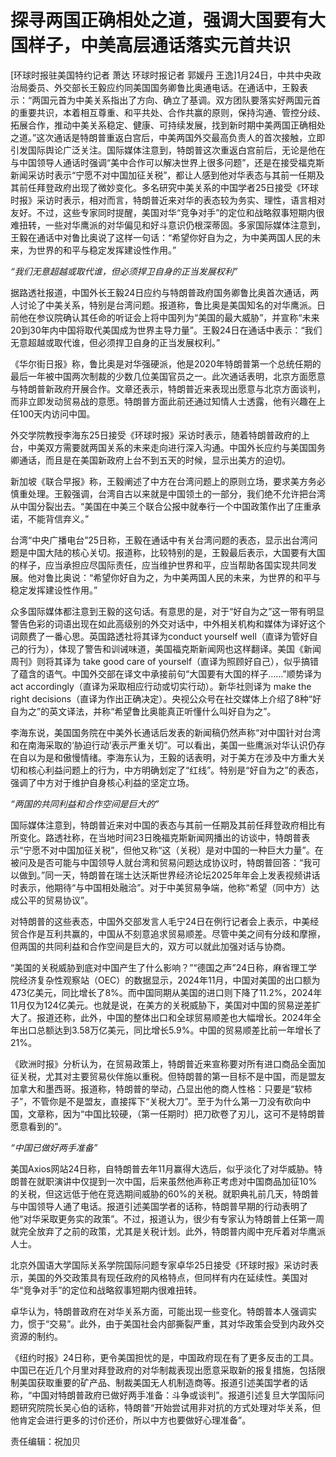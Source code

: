 # 探寻两国正确相处之道，强调大国要有大国样子，中美高层通话落实元首共识

[环球时报驻美国特约记者 萧达 环球时报记者 郭媛丹
王逸]1月24日，中共中央政治局委员、外交部长王毅应约同美国国务卿鲁比奥通电话。在通话中，王毅表示：“两国元首为中美关系指出了方向、确立了基调。双方团队要落实好两国元首的重要共识，本着相互尊重、和平共处、合作共赢的原则，保持沟通、管控分歧、拓展合作，推动中美关系稳定、健康、可持续发展，找到新时期中美两国正确相处之道。”这次通话是特朗普重返白宫后，中美两国外交最高负责人的首次接触，立即引发国际舆论广泛关注。国际媒体注意到，特朗普这次重返白宫前后，无论是他在与中国领导人通话时强调“美中合作可以解决世界上很多问题”，还是在接受福克斯新闻采访时表示“宁愿不对中国加征关税”，都让人感到他对华表态与其前一任期及其前任拜登政府出现了微妙变化。多名研究中美关系的中国学者25日接受《环球时报》采访时表示，相对而言，特朗普近来对华的表态较为务实、理性，语言相对友好。不过，这些专家同时提醒，美国对华“竞争对手”的定位和战略叙事短期内很难扭转，一些对华鹰派的对华偏见和好斗意识仍根深蒂固。多家国际媒体注意到，王毅在通话中对鲁比奥说了这样一句话：“希望你好自为之，为中美两国人民的未来，为世界的和平与稳定发挥建设性作用。”

 _“我们无意超越或取代谁，但必须捍卫自身的正当发展权利”_

据路透社报道，中国外长王毅24日应约与特朗普政府国务卿鲁比奥首次通话，两人讨论了中美关系，特别是台湾问题。报道称，鲁比奥是美国知名的对华鹰派。日前他在参议院确认其任命的听证会上将中国列为“美国的最大威胁”，并宣称“未来20到30年内中国将取代美国成为世界主导力量”。王毅24日在通话中表示：“我们无意超越或取代谁，但必须捍卫自身的正当发展权利。”

《华尔街日报》称，鲁比奥是对华强硬派，他是2020年特朗普第一个总统任期的最后一年被中国两次制裁的少数几位美国官员之一。此次通话表明，北京方面愿意与特朗普新政府开展合作。文章还表示，特朗普近来表现出愿意与北京方面谈判，而非立即发动贸易战的意愿。特朗普方面此前还通过知情人士透露，他有兴趣在上任100天内访问中国。

外交学院教授李海东25日接受《环球时报》采访时表示，随着特朗普政府的上台，中美双方需要就两国关系的未来走向进行深入沟通。中国外长应约与美国国务卿通话，而且是在美国新政府上台不到五天的时候，显示出美方的迫切。

新加坡《联合早报》称，王毅阐述了中方在台湾问题上的原则立场，要求美方务必慎重处理。王毅强调，台湾自古以来就是中国领土的一部分，我们绝不允许把台湾从中国分裂出去。“美国在中美三个联合公报中就奉行一个中国政策作出了庄重承诺，不能背信弃义。”

台湾“中央广播电台”25日称，王毅在通话中有关台湾问题的表态，显示出台湾问题是中国大陆的核心关切。报道称，比较特别的是，王毅最后表示，大国要有大国的样子，应当承担应尽国际责任，应当维护世界和平，应当帮助各国实现共同发展。他对鲁比奥说：“希望你好自为之，为中美两国人民的未来，为世界的和平与稳定发挥建设性作用。”

众多国际媒体都注意到王毅的这句话。有意思的是，对于“好自为之”这一带有明显警告色彩的词语出现在如此高级别的外交对话中，中外相关机构和媒体为译好这个词颇费了一番心思。英国路透社将其译为conduct
yourself well（直译为管好自己的行为），体现了警告和训诫味道，美国福克斯新闻网也这样翻译。美国《新闻周刊》则将其译为 take good
care of yourself（直译为照顾好自己），似乎搞错了蕴含的语气。中国外交部在译文中承接前句“大国要有大国的样子……”顺势译为act
accordingly（直译为采取相应行动或切实行动）。新华社则译为 make the right
decisions（直译为作出正确决定）。央视公众号在社交媒体上介绍了8种“好自为之”的英文译法，并称“希望鲁比奥能真正听懂什么叫好自为之”。

李海东说，美国国务院在中美外长通话后发表的新闻稿仍然声称“对中国针对台湾和在南海采取的‘胁迫行动’表示严重关切”。可以看出，美国一些鹰派对华认识仍存在自以为是和傲慢情绪。李海东认为，王毅的话表明，对于美方在涉及中方重大关切和核心利益问题上的行为，中方明确划定了“红线”。特别是“好自为之”的表态，强调了中方对于维护自身核心利益的坚定立场。

 _“两国的共同利益和合作空间是巨大的”_

国际媒体注意到，特朗普近来对中国的表态与其前一任期及其前任拜登政府相比有所变化。路透社称，在当地时间23日晚福克斯新闻网播出的访谈中，特朗普表示“宁愿不对中国加征关税”，但他又称“这（关税）是对中国的一种巨大力量”。在被问及是否可能与中国领导人就台湾和贸易问题达成协议时，特朗普回答：“我可以做到。”同一天，特朗普在瑞士达沃斯世界经济论坛2025年年会上发表视频讲话时表示，他期待“与中国相处融洽”。对于中美贸易争端，他称“希望（同中方）达成公平的贸易协议”。

对特朗普的这些表态，中国外交部发言人毛宁24日在例行记者会上表示，中美经贸合作是互利共赢的，中国从不刻意追求贸易顺差。尽管中美之间有分歧和摩擦，但两国的共同利益和合作空间是巨大的，双方可以就此加强对话与协商。

“美国的关税威胁到底对中国产生了什么影响？”“德国之声”24日称，麻省理工学院经济复杂性观察站（OEC）的数据显示，2024年11月，中国对美国的出口额为473亿美元，同比增长了8%。而中国同期从美国的进口则下降了11.2%，2024年11月仅为124亿美元。也就是说，在美方的关税威胁下，美国对中国的贸易逆差扩大了。报道还称，此外，中国的整体出口和全球贸易顺差也大幅增长。2024年全年出口总额达到3.58万亿美元，同比增长5.9%。中国的贸易顺差比前一年增长了21%。

《欧洲时报》分析认为，在贸易政策上，特朗普近来宣称要对所有进口商品全面加征关税，尤其对主要贸易伙伴施以重税。但特朗普的第一目标不是中国，而是盟友加拿大和墨西哥。报道称，特朗普的举动，凸显出他的商人性格：只要是“软柿子”，不管你是不是盟友，直接挥下“关税大刀”。至于为什么第一刀没有砍向中国，文章称，因为“中国比较硬，（第一任期时）把刀砍卷了刃儿，这可不是特朗普愿意看到的”。

 _“中国已做好两手准备”_

美国Axios网站24日称，自特朗普去年11月赢得大选后，似乎淡化了对华威胁。特朗普在就职演讲中仅提到一次中国，后来虽然他声称正考虑对中国商品加征10%的关税，但这远低于他在竞选期间威胁的60%的关税。就职典礼前几天，特朗普与中国领导人通了电话。报道引述美国学者的话称，特朗普早期的行动表明了他“对华采取更务实的政策”。不过，报道认为，很少有专家认为特朗普上任第一周就完全放弃了之前的政策，尤其是关税计划。此外，特朗普内阁中充斥着对华鹰派人士。

北京外国语大学国际关系学院国际问题专家卓华25日接受《环球时报》采访时表示，美国的外交政策具有现任政府的风格特点，但同样有内在延续性。美国对华“竞争对手”的定位和战略叙事短期内很难扭转。

卓华认为，特朗普政府在对华关系方面，可能出现一些变化。特朗普本人强调实力，惯于“交易”。此外，由于美国社会内部撕裂严重，其对华政策会受到内政外交资源的制约。

《纽约时报》24日称，更令美国担忧的是，中国政府现在有了更多反击的工具。中国已在近几个月里对拜登政府的对华制裁表现出愿意采取新的报复措施，包括限制美国获取重要的矿产品、制裁美国无人机制造商等。报道引述美国学者的话称，“中国对特朗普政府已做好两手准备：斗争或谈判”。报道引述复旦大学国际问题研究院院长吴心伯的话称，特朗普“开始尝试用非对抗的方式处理对华关系，但他肯定会进行更多的讨价还价，所以中方也要做好心理准备”。

责任编辑：祝加贝

